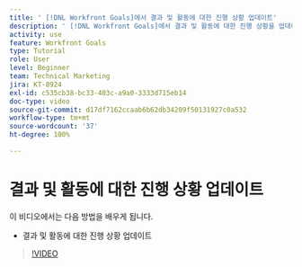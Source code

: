 ```yaml
---
title: ' [!DNL Workfront Goals]에서 결과 및 활동에 대한 진행 상황 업데이트'
description: ' [!DNL Workfront Goals]에서 결과 및 활동에 대한 진행 상황을 업데이트하는 방법에 대해 알아봅니다.'
activity: use
feature: Workfront Goals
type: Tutorial
role: User
level: Beginner
team: Technical Marketing
jira: KT-8924
exl-id: c535cb38-bc33-403c-a9a0-3333d715eb14
doc-type: video
source-git-commit: d17df7162ccaab6b62db34209f50131927c0a532
workflow-type: tm+mt
source-wordcount: '37'
ht-degree: 100%

---
```


# 결과 및 활동에 대한 진행 상황 업데이트

이 비디오에서는 다음 방법을 배우게 됩니다.

* 결과 및 활동에 대한 진행 상황 업데이트

>[!VIDEO](https://video.tv.adobe.com/v/335196/?quality=12&learn=on&enablevpops)
